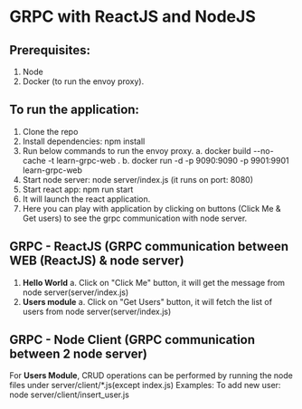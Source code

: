 # GRPC with ReactJS and NodeJS
## Prerequisites:
 1. Node
 2. Docker (to run the envoy proxy).

## To run the application:
 1. Clone the repo
 2. Install dependencies: npm install 
 3. Run below commands to run the envoy proxy.
		a. docker build --no-cache -t learn-grpc-web .
		b. docker run -d -p 9090:9090 -p 9901:9901 learn-grpc-web
 4. Start node server: node server/index.js (it runs on port: 8080)
 5. Start react app: npm run start
 6. It will launch the react application.
 7. Here you can play with application by clicking on buttons (Click Me & Get users) to see the grpc communication with node server. 
 
## GRPC - ReactJS  (GRPC communication between WEB (ReactJS) & node server)
 1. **Hello World**
	 a. Click on "Click Me" button, it will get the message from node server(server/index.js)
 2. **Users module**
	 a. Click on "Get Users" button, it will fetch the list of users from node server(server/index.js) 

## GRPC - Node Client (GRPC communication between 2 node server)
 For **Users Module**, CRUD operations can be performed by running the node files under server/client/*.js(except index.js)
Examples:
	 To add new user: node server/client/insert_user.js

